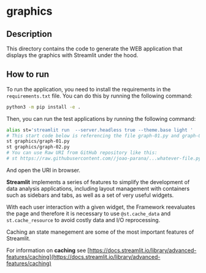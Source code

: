 # graphics

## Description

This directory contains the code to generate the WEB application that displays the graphics with Streamlit under the hood.

## How to run

To run the application, you need to install the requirements in the `requirements.txt` file. You can do this by running the following command:

```bash
python3 -m pip install -e .
```

Then, you can run the test applications by running the following command:

```bash
alias st='streamlit run  --server.headless true --theme.base light '
# This start code below is referencing the file graph-01.py and graph-02.py
st graphics/graph-01.py
st graphics/graph-02.py
# You can use Raw URI from GitHub repository like this:
# st https://raw.githubusercontent.com//joao-parana/...whatever-file.py
```

And open the URI in browser.

**Streamlit** implements a series of features to simplify the development of
data analysis applications, including layout management with containers such
as sidebars and tabs, as well as a set of very useful widgets.

With each user interaction with a given widget, the Framework reevaluates the
page and therefore it is necessary to use `@st.cache_data` and `st.cache_resource`
to avoid costly data and I/O reprocessing.

Caching an state manegement are some of the most important features of Streamlit.

For information on **caching** see [https://docs.streamlit.io/library/advanced-features/caching](https://docs.streamlit.io/library/advanced-features/caching)

